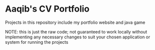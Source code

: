 # Aaqib's CV Portfolio
Projects in this repository include my portfolio website and java game

NOTE: this is just the raw code; not guaranteed to work locally without implementing any necessary changes to suit your chosen application or system for running the projects
